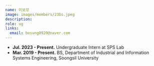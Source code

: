 ```yaml
---
name: 이보성
image: images/members/23bs.jpeg
description: 
role: ug
links:
  email: bosung0920@naver.com
---
```


- **Jul. 2023 - Present.** Undergraduate Intern at SPS Lab
- **Mar. 2019 - Present.** BS, Department of Industrial and  Information Systems Engineering, Soongsil University
